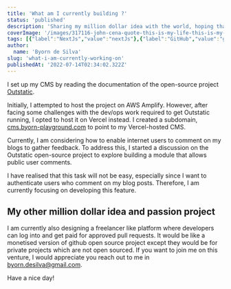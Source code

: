 ```yaml
---
title: 'What am I currently building ?'
status: 'published'
description: 'Sharing my million dollar idea with the world, hoping that some one would not copy my idea but would like to work with me on this.'
coverImage: '/images/317116-john-cena-quote-this-is-my-life-this-is-my-passion-this-is-all-i-QwOD.jpg'
tags: [{"label":"NextJs","value":"nextJs"},{"label":"GitHub","value":"gitHub"},{"label":"Outstatic","value":"outstatic"}]
author:
  name: 'Byorn de Silva'
slug: 'what-i-am-currently-working-on'
publishedAt: '2022-07-14T02:34:02.322Z'
---
```


I set up my CMS by reading the documentation of the open-source project [Outstatic](https://github.com/avitorio/outstatic).

Initially, I attempted to host the project on AWS Amplify. However, after facing some challenges with the dev/ops work required to get Outstatic running, I opted to host it on Vercel instead. I created a subdomain, [cms.byorn-playground.com](http://cms.byorn-playground.com) to point to my Vercel-hosted CMS.

Currently, I am considering how to enable internet users to comment on my blogs to gather feedback. To address this, I started a discussion on the Outstatic open-source project to explore building a module that allows public user comments.

I have realised that this task will not be easy, especially since I want to authenticate users who comment on my blog posts. Therefore, I am currently focusing on developing this feature.

## My other million dollar idea and passion project

I am currently also designing a freelancer like platform where developers can log into and get paid for approved pull requests. It would be like a monetised version of github open source project except they would be for private projects which are not open sourced. If you want to join me on this venture, I would appreciate you reach out to me in [byorn.desilva@gmail.com](mailto:byorn.desilva@gmail.com).

Have a nice day!